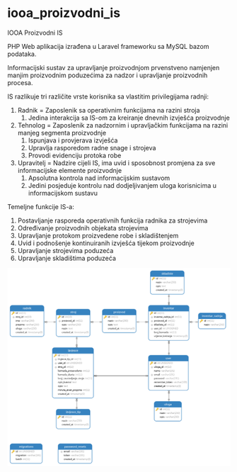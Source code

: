 # iooa_proizvodni_is
IOOA Proizvodni IS

PHP Web aplikacija izrađena u Laravel frameworku sa MySQL bazom podataka.

Informacijski sustav za upravljanje proizvodnjom prvenstveno namjenjen manjim proizvodnim poduzećima za
nadzor i upravljanje proizvodnih procesa.

IS razlikuje tri različite vrste korisnika sa vlastitim privilegijama radnji:

  1) Radnik = Zaposlenik sa operativnim funkcijama na razini stroja
      1) Jedina interakcija sa IS-om za kreiranje dnevnih izvješća proizvodnje
  2) Tehnolog = Zaposlenik za nadzornim i upravljačkim funkcijama na razini manjeg segmenta proizvodnje
      1) Ispunjava i provjerava izvješća
      2) Upravlja rasporedom radne snage i strojeva
      3) Provodi evidenciju protoka robe
  3) Upravitelj = Nadzire cijeli IS, ima uvid i sposobnost promjena za sve informacijske elemente proizvodnje
      1) Apsolutna kontrola nad informacijskim sustavom
      2) Jedini posjeduje kontrolu nad dodjeljivanjem uloga korisnicima u informacijskom sustavu

Temeljne funkcije IS-a:

1) Postavljanje rasporeda operativnih funkcija radnika za strojevima
2) Određivanje proizvodnih objekata strojevima
3) Upravljanje protokom proizvedene robe i skladištenjem
4) Uvid i podnošenje kontinuiranih izvješća tijekom proizvodnje
5) Upravljanje strojevima poduzeća
6) Upravljanje skladištima poduzeća

![alt text](https://raw.githubusercontent.com/ivanm-vele/iooa_proizvodni_is/master/diagram.png)
